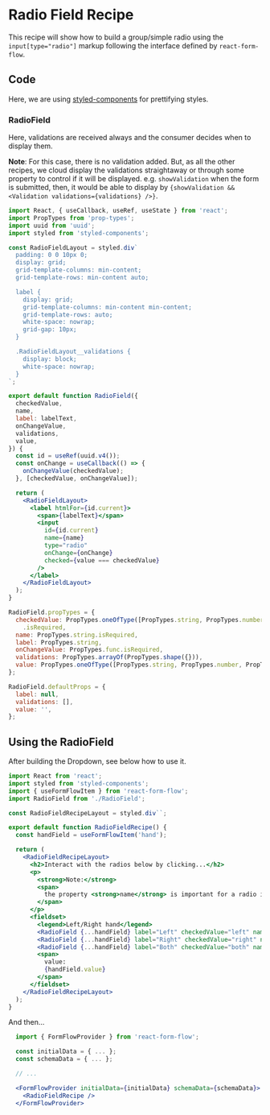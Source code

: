 # Radio Field Recipe

This recipe will show how to build a group/simple radio using the `input[type="radio"]` markup following the interface defined by `react-form-flow`.

## Code

Here, we are using [styled-components](https://www.styled-components.com/) for prettifying styles.

### RadioField

Here, validations are received always and the consumer decides when to display them.

**Note**: For this case, there is no validation added. But, as all the other recipes, we cloud display the validations straightaway or through some property to control if it will be displayed. e.g. `showValidation` when the form is submitted, then, it would be able to display by `{showValidation && <Validation validations={validations} />}`.

```jsx
import React, { useCallback, useRef, useState } from 'react';
import PropTypes from 'prop-types';
import uuid from 'uuid';
import styled from 'styled-components';

const RadioFieldLayout = styled.div`
  padding: 0 0 10px 0;
  display: grid;
  grid-template-columns: min-content;
  grid-template-rows: min-content auto;

  label {
    display: grid;
    grid-template-columns: min-content min-content;
    grid-template-rows: auto;
    white-space: nowrap;
    grid-gap: 10px;
  }

  .RadioFieldLayout__validations {
    display: block;
    white-space: nowrap;
  }
`;

export default function RadioField({
  checkedValue,
  name,
  label: labelText,
  onChangeValue,
  validations,
  value,
}) {
  const id = useRef(uuid.v4());
  const onChange = useCallback(() => {
    onChangeValue(checkedValue);
  }, [checkedValue, onChangeValue]);

  return (
    <RadioFieldLayout>
      <label htmlFor={id.current}>
        <span>{labelText}</span>
        <input
          id={id.current}
          name={name}
          type="radio"
          onChange={onChange}
          checked={value === checkedValue}
        />
      </label>
    </RadioFieldLayout>
  );
}

RadioField.propTypes = {
  checkedValue: PropTypes.oneOfType([PropTypes.string, PropTypes.number, PropTypes.bool])
    .isRequired,
  name: PropTypes.string.isRequired,
  label: PropTypes.string,
  onChangeValue: PropTypes.func.isRequired,
  validations: PropTypes.arrayOf(PropTypes.shape({})),
  value: PropTypes.oneOfType([PropTypes.string, PropTypes.number, PropTypes.bool]),
};

RadioField.defaultProps = {
  label: null,
  validations: [],
  value: '',
};
```

## Using the RadioField

After building the Dropdown, see below how to use it.

```jsx
import React from 'react';
import styled from 'styled-components';
import { useFormFlowItem } from 'react-form-flow';
import RadioField from './RadioField';

const RadioFieldRecipeLayout = styled.div``;

export default function RadioFieldRecipe() {
  const handField = useFormFlowItem('hand');

  return (
    <RadioFieldRecipeLayout>
      <h2>Interact with the radios below by clicking...</h2>
      <p>
        <strong>Note:</strong>
        <span>
          the property <strong>name</strong> is important for a radio in a form.
        </span>
      </p>
      <fieldset>
        <legend>Left/Right hand</legend>
        <RadioField {...handField} label="Left" checkedValue="left" name="hand" />
        <RadioField {...handField} label="Right" checkedValue="right" name="hand" />
        <RadioField {...handField} label="Both" checkedValue="both" name="hand" />
        <span>
          value:
          {handField.value}
        </span>
      </fieldset>
    </RadioFieldRecipeLayout>
  );
}
```

And then...

```jsx
  import { FormFlowProvider } from 'react-form-flow';

  const initialData = { ... };
  const schemaData = { ... };

  // ...

  <FormFlowProvider initialData={initialData} schemaData={schemaData}>
    <RadioFieldRecipe />
  </FormFlowProvider>
```
